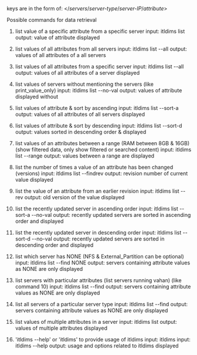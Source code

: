 keys are in the form of: </*servers*/*server-type*/*server-IP*/*attribute*>

Possible commands for data retrieval
1. list value of a specific attribute from a specific server
input: itldims list <key>
output: value of attribute displayed

2. list values of all attributes from all servers
input: itldims list --all
output: values of all attributes of a all servers

3. list values of all attributes from a specific server
input: itldims list <key> --all
output: values of all attributes of a server displayed

4. list values of servers without mentioning the servers (like print_value_only)
input: itldims list <key> --no-val
output: values of attribute displayed without 

5. list values of attribute & sort by ascending
input: itldims list <key> --sort-a
output: values of all attributes of all servers displayed

6. list values of attribute & sort by descending
input: itldims list <key> --sort-d
output: values sorted in descending order & displayed

7. list values of an attributes between a range (RAM between 8GB & 16GB) (show filtered data, only show filtered or searched content)
input: itldims list <key> --range <min num> <max num>
output: values between a range are displayed

8. list the number of times a value of an attribute has been changed (versions)
input: itldims list <key> --findrev
output: revision number of current value displayed

9. list the value of an attribute from an earlier revision
input: itldims list <key> --rev <revision number>
output: old version of the value displayed

10. list the recently updated server in ascending order
input: itldims list --sort-a --no-val
output: recently updated servers are sorted in ascending order and displayed

11. list the recently updated server in descending order
input: itldims list --sort-d --no-val
output: recently updated servers are sorted in descending order and displayed

12. list which server has NONE (NFS & External_Partition can be optional)
input: itldims list <key> --find NONE
output: servers containing attribute values as NONE are only displayed

13. list servers with particular attributes (list servers running vahan) (like command 10)
input: itldims list <key> --find <value>
output: servers containing attribute values as NONE are only displayed

14. list all servers of a particular server type 
input: itldims list <key> --find <value>
output: servers containing attribute values as NONE are only displayed

15. list values of multiple attributes in a server
input: itldims list <key> <key> <key>
output: values of multiple attributes displayed

16. 'itldims --help' or 'itldims' to provide usage of itldims
input: itldims
input: itldims --help 
output: usage and options related to itldims displayed
